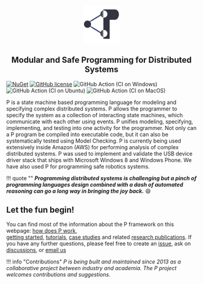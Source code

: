 <style>
  .md-typeset h1,
  .md-content__button {
    display: none;
  }
</style>

<div align="center">
  <img src="icon.png" width="20%">
  <h2>Modular and Safe Programming for Distributed Systems</h2>
</div>

[![NuGet](https://img.shields.io/nuget/v/p.svg)](https://www.nuget.org/packages/P/)
[![GitHub license](https://img.shields.io/badge/license-MIT-blue.svg)](https://raw.githubusercontent.com/p-org/P/master/LICENSE.txt)
![GitHub Action (CI on Windows)](https://github.com/p-org/P/workflows/CI%20on%20Windows/badge.svg)
![GitHub Action (CI on Ubuntu)](https://github.com/p-org/P/workflows/CI%20on%20Ubuntu/badge.svg)
![GitHub Action (CI on MacOS)](https://github.com/p-org/P/workflows/CI%20on%20MacOS/badge.svg)

P is a state machine based programming language for modeling and specifying complex distributed systems. 
P allows the programmer to specify the system as a collection of interacting state machines, which communicate with each other using events. 
P unifies modeling, specifying, implementing, and testing into one activity for the programmer. 
Not only can a P program be compiled into executable code, but it can also be systematically tested using Model Checking.
P is currently being used extensively inside Amazon (AWS) for performing analysis of complex distributed systems.
P was used to implement and validate the USB device driver stack that ships with Microsoft Windows 8 and Windows Phone.
We have also used P for programming safe robotics systems.

!!! quote ""
    **_Programming distributed systems is challenging but a pinch of programming languages design combined with a dash of automated reasoning can go a long way in bringing the joy back._** :smile:


## Let the fun begin!

You can find most of the information about the P framework on this webpage: [how does P work](./howdoesitwork.md),  
[getting started](getstarted/install.md), [tutorials](tutsoutline.md), [case studies](casestudies.md) 
and related [research publications](publications.md).
If you have any further questions, please feel free to create an [issue](https://github.com/p-org/P/issues), ask on [discussions](https://github.com/p-org/P/discussions), or [email us](mailto:ankushdesai@gmail.com)

!!! info "Contributions" 
    _P is being built and maintained since 2013 as a collaborative project between industry and academia. The P project welcomes contributions and suggestions._

